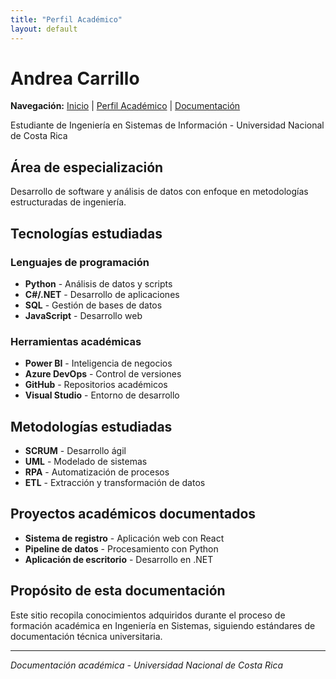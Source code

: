 ```yaml
---
title: "Perfil Académico"
layout: default
---
```


# Andrea Carrillo

**Navegación:** [Inicio](/) | [Perfil Académico](/about/) | [Documentación](/posts/)

Estudiante de Ingeniería en Sistemas de Información - Universidad Nacional de Costa Rica

## Área de especialización

Desarrollo de software y análisis de datos con enfoque en metodologías estructuradas de ingeniería.

## Tecnologías estudiadas

### Lenguajes de programación

- **Python** - Análisis de datos y scripts
- **C#/.NET** - Desarrollo de aplicaciones
- **SQL** - Gestión de bases de datos
- **JavaScript** - Desarrollo web

### Herramientas académicas

- **Power BI** - Inteligencia de negocios
- **Azure DevOps** - Control de versiones
- **GitHub** - Repositorios académicos
- **Visual Studio** - Entorno de desarrollo

## Metodologías estudiadas

- **SCRUM** - Desarrollo ágil
- **UML** - Modelado de sistemas
- **RPA** - Automatización de procesos
- **ETL** - Extracción y transformación de datos

## Proyectos académicos documentados

- **Sistema de registro** - Aplicación web con React
- **Pipeline de datos** - Procesamiento con Python
- **Aplicación de escritorio** - Desarrollo en .NET

## Propósito de esta documentación

Este sitio recopila conocimientos adquiridos durante el proceso de formación académica en Ingeniería en Sistemas, siguiendo estándares de documentación técnica universitaria.

---

_Documentación académica - Universidad Nacional de Costa Rica_

